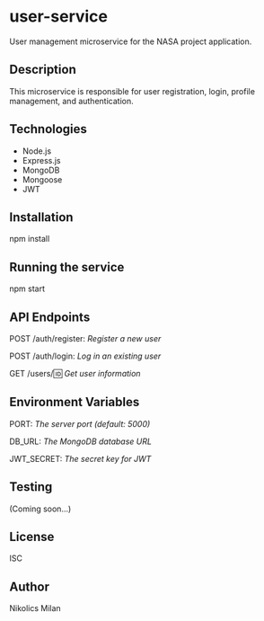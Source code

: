 # user-service

User management microservice for the NASA project application.

## Description

This microservice is responsible for user registration, login, profile management, and authentication.

## Technologies

*   Node.js
*   Express.js
*   MongoDB
*   Mongoose
*   JWT

## Installation

npm install

## Running the service

npm start


## API Endpoints

POST /auth/register: *Register a new user*

POST /auth/login: *Log in an existing user*

GET /users/:id: *Get user information*

## Environment Variables

PORT: *The server port (default: 5000)*

DB_URL: *The MongoDB database URL*

JWT_SECRET: *The secret key for JWT*

## Testing

(Coming soon...)

## License

ISC

## Author

Nikolics Milan

